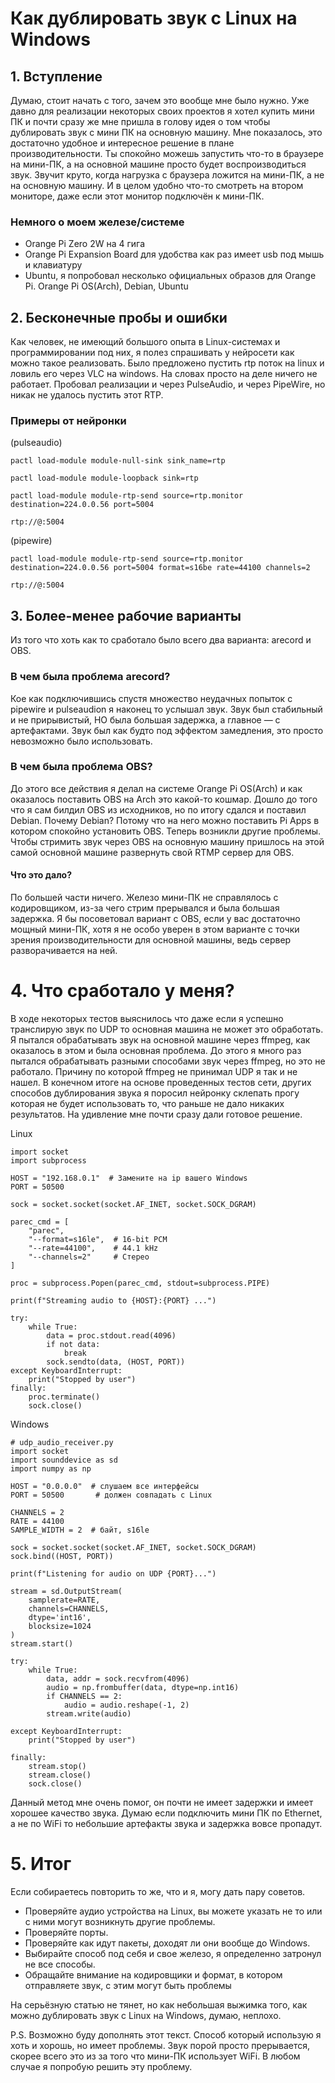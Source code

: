 # Как дублировать звук с Linux на Windows

## 1. Вступление
Думаю, стоит начать с того, зачем это вообще мне было нужно.
Уже давно для реализации некоторых своих проектов я хотел купить мини ПК и почти сразу же мне пришла в голову идея о том чтобы дублировать звук с мини ПК на основную машину. Мне показалось, это достаточно удобное и интересное решение в плане производительности. Ты спокойно можешь запустить что-то в браузере на мини-ПК, а на основной машине просто будет воспроизводиться звук. Звучит круто, когда нагрузка с браузера ложится на мини-ПК, а не на основную машину. И в целом удобно что-то смотреть на втором мониторе, даже если этот монитор подключён к мини-ПК.

### Немного о моем железе/системе
- Orange Pi Zero 2W на 4 гига
- Orange Pi Expansion Board для удобства как раз имеет usb под мышь и клавиатуру
- Ubuntu, я попробовал несколько официальных образов для Orange Pi. Orange Pi OS(Arch), Debian, Ubuntu
  
## 2. Бесконечные пробы и ошибки
Как человек, не имеющий большого опыта в Linux-системах и программировании под них, я полез спрашивать у нейросети как можно такое реализовать.
Было предложено пустить rtp поток на linux и ловиль его через VLC на windows. На словах просто на деле ничего не работает. Пробовал реализации и через PulseAudio, и через PipeWire, но никак не удалось пустить этот RTP.

### Примеры от нейронки
(pulseaudio)
```
pactl load-module module-null-sink sink_name=rtp

pactl load-module module-loopback sink=rtp

pactl load-module module-rtp-send source=rtp.monitor destination=224.0.0.56 port=5004
```
```
rtp://@:5004
```
(pipewire)
```
pactl load-module module-rtp-send source=rtp.monitor destination=224.0.0.56 port=5004 format=s16be rate=44100 channels=2
```
```
rtp://@:5004
```

## 3. Более-менее рабочие варианты

Из того что хоть как то сработало было всего два варианта: arecord и OBS.
### В чем была проблема arecord? 
Кое как подключившись спустя множество неудачных попыток с pipewire и pulseaudion я наконец то услышал звук. Звук был стабильный и не прирывистый, НО была большая задержка, а главное — с артефактами. Звук был как будто под эффектом замедления, это просто невозможно было использовать.
### В чем была проблема OBS? 
До этого все действия я делал на системе Orange Pi OS(Arch) и как оказалось поставить OBS на Arch это какой-то кошмар. Дошло до того что я сам билдил OBS из исходников, но по итогу сдался и поставил Debian. Почему Debian? Потому что на него можно поставить Pi Apps в котором спокойно установить OBS.
Теперь возникли другие проблемы. Чтобы стримить звук через OBS на основную машину пришлось на этой самой основной машине развернуть свой RTMP сервер для OBS.
#### Что это дало? 
По большей части ничего. Железо мини-ПК не справлялось с кодировщиком, из-за чего стрим прерывался и была большая задержка. Я бы посоветовал вариант с OBS, если у вас достаточно мощный мини-ПК, хотя я не особо уверен в этом варианте с точки зрения производительности для основной машины, ведь сервер разворачивается на ней.

# 4. Что сработало у меня?
В ходе некоторых тестов выяснилось что даже если я успешно транслирую звук по UDP то основная машина не может это обработать. Я пытался обрабатывать звук на основной машине через ffmpeg, как оказалось в этом и была основная проблема. До этого я много раз пытался обрабатывать разными способами звук через ffmpeg, но это не работало. Причину по которой ffmpeg не принимал UDP я так и не нашел.
В конечном итоге на основе проведенных тестов сети, других способов дублирования звука я поросил нейронку склепать прогу которая не будет использовать то, что раньше не дало никаких результатов. На удивление мне почти сразу дали готовое решение.

Linux
```
import socket
import subprocess

HOST = "192.168.0.1"  # Замените на ip вашего Windows
PORT = 50500

sock = socket.socket(socket.AF_INET, socket.SOCK_DGRAM)

parec_cmd = [
    "parec",
    "--format=s16le",  # 16-bit PCM
    "--rate=44100",    # 44.1 kHz
    "--channels=2"     # Стерео
]

proc = subprocess.Popen(parec_cmd, stdout=subprocess.PIPE)

print(f"Streaming audio to {HOST}:{PORT} ...")

try:
    while True:
        data = proc.stdout.read(4096)
        if not data:
            break
        sock.sendto(data, (HOST, PORT))
except KeyboardInterrupt:
    print("Stopped by user")
finally:
    proc.terminate()
    sock.close()
```

Windows
```
# udp_audio_receiver.py
import socket
import sounddevice as sd
import numpy as np

HOST = "0.0.0.0"  # слушаем все интерфейсы
PORT = 50500       # должен совпадать с Linux

CHANNELS = 2
RATE = 44100
SAMPLE_WIDTH = 2  # байт, s16le

sock = socket.socket(socket.AF_INET, socket.SOCK_DGRAM)
sock.bind((HOST, PORT))

print(f"Listening for audio on UDP {PORT}...")

stream = sd.OutputStream(
    samplerate=RATE,
    channels=CHANNELS,
    dtype='int16',
    blocksize=1024
)
stream.start()

try:
    while True:
        data, addr = sock.recvfrom(4096)
        audio = np.frombuffer(data, dtype=np.int16)
        if CHANNELS == 2:
            audio = audio.reshape(-1, 2)
        stream.write(audio)

except KeyboardInterrupt:
    print("Stopped by user")

finally:
    stream.stop()
    stream.close()
    sock.close()
```

Данный метод мне очень помог, он почти не имеет задержки и имеет хорошее качество звука.
Думаю если подключить мини ПК по Ethernet, а не по WiFi то небольшие артефакты звука и задержка вовсе пропадут.

# 5. Итог
Если собираетесь повторить то же, что и я, могу дать пару советов.
- Проверяйте аудио устройства на Linux, вы можете указать не то или с ними могут возникнуть другие проблемы.
- Проверяйте порты.
- Проверяйте как идут пакеты, доходят ли они вообще до Windows.
- Выбирайте способ под себя и свое железо, я определенно затронул не все способы.
- Обращайте внимание на кодировщики и формат, в котором отправляете звук, с этим могут быть проблемы

На серьёзную статью не тянет, но как небольшая выжимка того, как можно дублировать звук с Linux на Windows, думаю, неплохо.

P.S. Возможно буду дополнять этот текст. Способ который использую я хоть и хорошь, но имеет проблемы. Звук порой просто прерывается, скорее всего это из за того что мини-ПК использует WiFi. В любом случае я попробую решить эту проблему.
